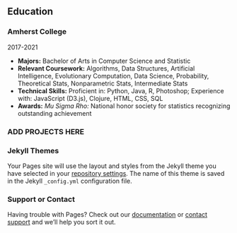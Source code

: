 ## Education

### Amherst College
2017-2021
- **Majors:** Bachelor of Arts in Computer Science and Statistic  
- **Relevant Coursework:** Algorithms, Data Structures, Artificial Intelligence, Evolutionary Computation, Data Science, Probability, Theoretical Stats, Nonparametric Stats, Intermediate Stats 
- **Technical Skills:** Proficient in: Python, Java, R, Photoshop; Experience with: JavaScript (D3.js), Clojure, HTML, CSS, SQL 
- **Awards:** _Mu Sigma Rho:_ National honor society for statistics recognizing outstanding achievement  

### ADD PROJECTS HERE

### Jekyll Themes

Your Pages site will use the layout and styles from the Jekyll theme you have selected in your [repository settings](https://github.com/Oliver-BE/Oliver-BE.github.io/settings). The name of this theme is saved in the Jekyll `_config.yml` configuration file.

### Support or Contact

Having trouble with Pages? Check out our [documentation](https://help.github.com/categories/github-pages-basics/) or [contact support](https://github.com/contact) and we’ll help you sort it out.

